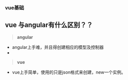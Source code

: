 ### vue基础
## vue 与angular有什么区别？？

> **angular**

-  angular上手难，并且得创建相应的模型及控制器
-  

> **vue**

- vue上手简单，使用的只是json格式来创建，new一个实例。

